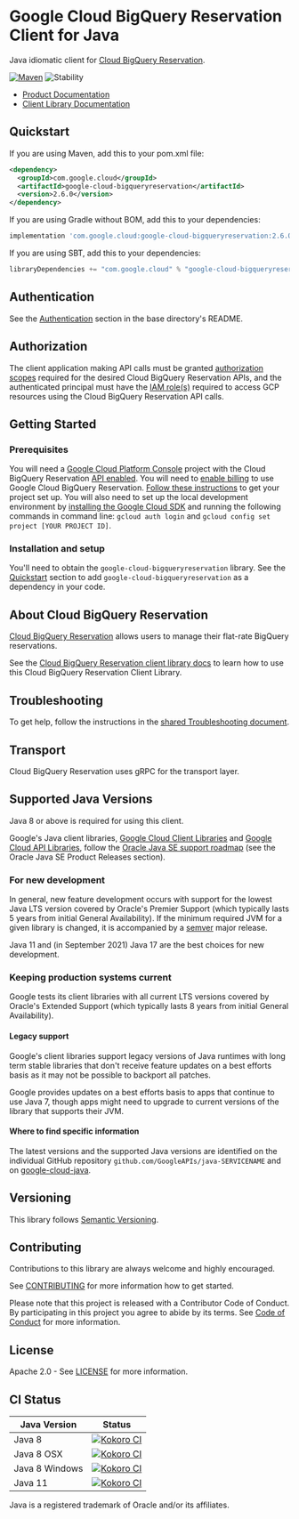 # Google Cloud BigQuery Reservation Client for Java

Java idiomatic client for [Cloud BigQuery Reservation][product-docs].

[![Maven][maven-version-image]][maven-version-link]
![Stability][stability-image]

- [Product Documentation][product-docs]
- [Client Library Documentation][javadocs]


## Quickstart


If you are using Maven, add this to your pom.xml file:


```xml
<dependency>
  <groupId>com.google.cloud</groupId>
  <artifactId>google-cloud-bigqueryreservation</artifactId>
  <version>2.6.0</version>
</dependency>
```

If you are using Gradle without BOM, add this to your dependencies:

```Groovy
implementation 'com.google.cloud:google-cloud-bigqueryreservation:2.6.0'
```

If you are using SBT, add this to your dependencies:

```Scala
libraryDependencies += "com.google.cloud" % "google-cloud-bigqueryreservation" % "2.6.0"
```

## Authentication

See the [Authentication][authentication] section in the base directory's README.

## Authorization

The client application making API calls must be granted [authorization scopes][auth-scopes] required for the desired Cloud BigQuery Reservation APIs, and the authenticated principal must have the [IAM role(s)][predefined-iam-roles] required to access GCP resources using the Cloud BigQuery Reservation API calls.

## Getting Started

### Prerequisites

You will need a [Google Cloud Platform Console][developer-console] project with the Cloud BigQuery Reservation [API enabled][enable-api].
You will need to [enable billing][enable-billing] to use Google Cloud BigQuery Reservation.
[Follow these instructions][create-project] to get your project set up. You will also need to set up the local development environment by
[installing the Google Cloud SDK][cloud-sdk] and running the following commands in command line:
`gcloud auth login` and `gcloud config set project [YOUR PROJECT ID]`.

### Installation and setup

You'll need to obtain the `google-cloud-bigqueryreservation` library.  See the [Quickstart](#quickstart) section
to add `google-cloud-bigqueryreservation` as a dependency in your code.

## About Cloud BigQuery Reservation


[Cloud BigQuery Reservation][product-docs] allows users to manage their flat-rate BigQuery reservations.

See the [Cloud BigQuery Reservation client library docs][javadocs] to learn how to
use this Cloud BigQuery Reservation Client Library.






## Troubleshooting

To get help, follow the instructions in the [shared Troubleshooting document][troubleshooting].

## Transport

Cloud BigQuery Reservation uses gRPC for the transport layer.

## Supported Java Versions

Java 8 or above is required for using this client.

Google's Java client libraries,
[Google Cloud Client Libraries][cloudlibs]
and
[Google Cloud API Libraries][apilibs],
follow the
[Oracle Java SE support roadmap][oracle]
(see the Oracle Java SE Product Releases section).

### For new development

In general, new feature development occurs with support for the lowest Java
LTS version covered by  Oracle's Premier Support (which typically lasts 5 years
from initial General Availability). If the minimum required JVM for a given
library is changed, it is accompanied by a [semver][semver] major release.

Java 11 and (in September 2021) Java 17 are the best choices for new
development.

### Keeping production systems current

Google tests its client libraries with all current LTS versions covered by
Oracle's Extended Support (which typically lasts 8 years from initial
General Availability).

#### Legacy support

Google's client libraries support legacy versions of Java runtimes with long
term stable libraries that don't receive feature updates on a best efforts basis
as it may not be possible to backport all patches.

Google provides updates on a best efforts basis to apps that continue to use
Java 7, though apps might need to upgrade to current versions of the library
that supports their JVM.

#### Where to find specific information

The latest versions and the supported Java versions are identified on
the individual GitHub repository `github.com/GoogleAPIs/java-SERVICENAME`
and on [google-cloud-java][g-c-j].

## Versioning


This library follows [Semantic Versioning](http://semver.org/).



## Contributing


Contributions to this library are always welcome and highly encouraged.

See [CONTRIBUTING][contributing] for more information how to get started.

Please note that this project is released with a Contributor Code of Conduct. By participating in
this project you agree to abide by its terms. See [Code of Conduct][code-of-conduct] for more
information.


## License

Apache 2.0 - See [LICENSE][license] for more information.

## CI Status

Java Version | Status
------------ | ------
Java 8 | [![Kokoro CI][kokoro-badge-image-2]][kokoro-badge-link-2]
Java 8 OSX | [![Kokoro CI][kokoro-badge-image-3]][kokoro-badge-link-3]
Java 8 Windows | [![Kokoro CI][kokoro-badge-image-4]][kokoro-badge-link-4]
Java 11 | [![Kokoro CI][kokoro-badge-image-5]][kokoro-badge-link-5]

Java is a registered trademark of Oracle and/or its affiliates.

[product-docs]: https://cloud.google.com/bigquery/docs/reference/reservations/rpc
[javadocs]: https://cloud.google.com/java/docs/reference/google-cloud-bigqueryreservation/latest/history
[kokoro-badge-image-1]: http://storage.googleapis.com/cloud-devrel-public/java/badges/java-bigqueryreservation/java7.svg
[kokoro-badge-link-1]: http://storage.googleapis.com/cloud-devrel-public/java/badges/java-bigqueryreservation/java7.html
[kokoro-badge-image-2]: http://storage.googleapis.com/cloud-devrel-public/java/badges/java-bigqueryreservation/java8.svg
[kokoro-badge-link-2]: http://storage.googleapis.com/cloud-devrel-public/java/badges/java-bigqueryreservation/java8.html
[kokoro-badge-image-3]: http://storage.googleapis.com/cloud-devrel-public/java/badges/java-bigqueryreservation/java8-osx.svg
[kokoro-badge-link-3]: http://storage.googleapis.com/cloud-devrel-public/java/badges/java-bigqueryreservation/java8-osx.html
[kokoro-badge-image-4]: http://storage.googleapis.com/cloud-devrel-public/java/badges/java-bigqueryreservation/java8-win.svg
[kokoro-badge-link-4]: http://storage.googleapis.com/cloud-devrel-public/java/badges/java-bigqueryreservation/java8-win.html
[kokoro-badge-image-5]: http://storage.googleapis.com/cloud-devrel-public/java/badges/java-bigqueryreservation/java11.svg
[kokoro-badge-link-5]: http://storage.googleapis.com/cloud-devrel-public/java/badges/java-bigqueryreservation/java11.html
[stability-image]: https://img.shields.io/badge/stability-stable-green
[maven-version-image]: https://img.shields.io/maven-central/v/com.google.cloud/google-cloud-bigqueryreservation.svg
[maven-version-link]: https://search.maven.org/search?q=g:com.google.cloud%20AND%20a:google-cloud-bigqueryreservation&core=gav
[authentication]: https://github.com/googleapis/google-cloud-java#authentication
[auth-scopes]: https://developers.google.com/identity/protocols/oauth2/scopes
[predefined-iam-roles]: https://cloud.google.com/iam/docs/understanding-roles#predefined_roles
[iam-policy]: https://cloud.google.com/iam/docs/overview#cloud-iam-policy
[developer-console]: https://console.developers.google.com/
[create-project]: https://cloud.google.com/resource-manager/docs/creating-managing-projects
[cloud-sdk]: https://cloud.google.com/sdk/
[troubleshooting]: https://github.com/googleapis/google-cloud-common/blob/main/troubleshooting/readme.md#troubleshooting
[contributing]: https://github.com/googleapis/java-bigqueryreservation/blob/main/CONTRIBUTING.md
[code-of-conduct]: https://github.com/googleapis/java-bigqueryreservation/blob/main/CODE_OF_CONDUCT.md#contributor-code-of-conduct
[license]: https://github.com/googleapis/java-bigqueryreservation/blob/main/LICENSE
[enable-billing]: https://cloud.google.com/apis/docs/getting-started#enabling_billing
[enable-api]: https://console.cloud.google.com/flows/enableapi?apiid=bigqueryreservation.googleapis.com
[libraries-bom]: https://github.com/GoogleCloudPlatform/cloud-opensource-java/wiki/The-Google-Cloud-Platform-Libraries-BOM
[shell_img]: https://gstatic.com/cloudssh/images/open-btn.png

[semver]: https://semver.org/
[cloudlibs]: https://cloud.google.com/apis/docs/client-libraries-explained
[apilibs]: https://cloud.google.com/apis/docs/client-libraries-explained#google_api_client_libraries
[oracle]: https://www.oracle.com/java/technologies/java-se-support-roadmap.html
[g-c-j]: http://github.com/googleapis/google-cloud-java
